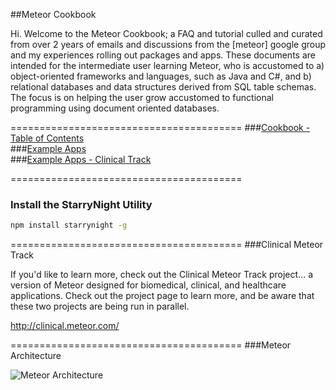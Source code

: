 ##Meteor Cookbook  

Hi.  Welcome to the Meteor Cookbook; a FAQ and tutorial culled and curated from over 2 years of emails and discussions from the [meteor] google group and my experiences rolling out packages and apps.  These documents are intended for the intermediate user learning Meteor, who is accustomed to a) object-oriented frameworks and languages, such as Java and C#, and b) relational databases and data structures derived from SQL table schemas.  The focus is on helping the user grow accustomed to functional programming using document oriented databases.  




========================================
###[Cookbook - Table of Contents](https://github.com/awatson1978/meteor-cookbook/blob/master/table-of-contents.md)   
###[Example Apps](https://github.com/awatson1978/meteor-cookbook/tree/master/examples)  
###[Example Apps - Clinical Track](https://github.com/awatson1978/meteor-cookbook/tree/master/examples-clinical)   


========================================
### Install the StarryNight Utility  

````sh
npm install starrynight -g
````


========================================
###Clinical Meteor Track  

If you'd like to learn more, check out the Clinical Meteor Track project...  a version of Meteor designed for biomedical, clinical, and healthcare applications.  Check out the project page to learn more, and be aware that these two projects are being run in parallel.  

http://clinical.meteor.com/


========================================
###Meteor Architecture  

![Meteor Architecture](https://raw.githubusercontent.com/awatson1978/meteor-cookbook/master/images/Meteor%20Architecture%20-%20Dev%20to%20Prod.jpg)  








